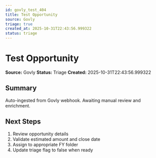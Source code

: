 ```yaml
---
id: govly_test_404
title: Test Opportunity
source: Govly
triage: true
created_at: 2025-10-31T22:43:56.999322
status: triage
---
```


# Test Opportunity

**Source:** Govly
**Status:** Triage
**Created:** 2025-10-31T22:43:56.999322

## Summary

Auto-ingested from Govly webhook. Awaiting manual review and enrichment.

## Next Steps

1. Review opportunity details
2. Validate estimated amount and close date
3. Assign to appropriate FY folder
4. Update triage flag to false when ready
